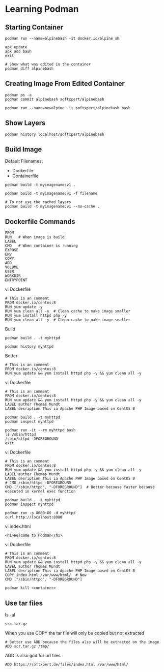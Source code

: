 # Learning Podman


## Starting Container

```
podman run --name=alpinebash -it docker.io/alpine sh

apk update
apk add bash
exit

# Show what was edited in the container
podman diff alpinebash
```

## Creating Image From Edited Container

```
podman ps -a
podman commit alpinebash softxpert/alpinebash

podman run --name=newalpine -it softxpert/alpinebash bash
```

## Show Layers

```
podman history localhost/softxpert/alpinebash

```

## Build Image

Default Filenames:
- Dockerfile
- Containerfile

```
podman build -t myimagename:v1 .

podman build -t myimagename:v1 -f filename

# To not use the cached layers
podman build -t myimagename:v1 --no-cache .
```

## Dockerfile Commands

```
FROM
RUN   # When image is build
LABEL
CMD   # When container is running
EXPOSE
ENV
COPY
ADD
VOLUME
USER
WORKDIR
ENTRYPOINT
```

vi Dockerfile
```
# This is an comment
FROM docker.io/centos:8
RUN yum update -y
RUN yum clean all -y  # Clean cache to make image smaller
RUN yum install httpd php -y
RUN yum clean all -y  # Clean cache to make image smaller
```

Build
```
podman build . -t myhttpd

podman history myhttpd
```

Better
```
# This is an comment
FROM docker.io/centos:8
RUN yum update && yum install httpd php -y && yum clean all -y

```

vi Dockerfile
```
# This is an comment
FROM docker.io/centos:8
RUN yum update && yum install httpd php -y && yum clean all -y
LABEL author Thomas Mundt
LABEL desription This ia Apache PHP Image based on CentOS 8
```

```
podman build . -t myhttpd
podman inspect myhttpd
```

```
podman run -it --rm myhttpd bash
ls /sbin/httpd
/sbin/httpd -DFOREGROUND
exit
```

vi Dockerfile
```
# This is an comment
FROM docker.io/centos:8
RUN yum update && yum install httpd php -y && yum clean all -y
LABEL author Thomas Mundt
LABEL desription This ia Apache PHP Image based on CentOS 8
# CMD /sbin/httpd -DFOREGROUND
CMD ["/sbin/httpd", "-DFOREGROUND"]  # Better becouse faster because ececuted in kernel exec function
```

```
podman build . -t myhttpd
podman inspect myhttpd

podman run -p 8080:80 -d myhttpd
curl http://localhost:8080
```

vi index.html
```
<h1>Welcome to Podman</h1>
```

vi Dockerfile
```
# This is an comment
FROM docker.io/centos:8
RUN yum update && yum install httpd php -y && yum clean all -y
LABEL author Thomas Mundt
LABEL desription This ia Apache PHP Image based on CentOS 8
COPY index.html /var/www/html/  # New
CMD ["/sbin/httpd", "-DFOREGROUND"]  
```

```
podman kill <container>
```

## Use tar files

ls -al
```
src.tar.gz
```

When you use COPY the tar file will only be copied but not extracted
```
# Better use ADD because the files also will be extracted on the image
ADD scr.tar.gz /tmp/
```

ADD is also god for url files
```
ADD https://softxpert.de/files/index.html /var/www/html/
```











